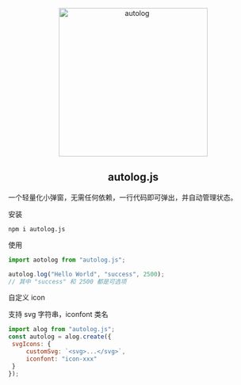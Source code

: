 <p align="center">
  <a target="_blank" href="#">
  <img alt="autolog" src="https://raw.githubusercontent.com/Larryzhu-dev/autolog.js/main//autolog.svg" width="300">
  </a>
</p>

<p align="center">
  <h2 align="center">autolog.js</h2>
</p>

一个轻量化小弹窗，无需任何依赖，一行代码即可弹出，并自动管理状态。

安装

```shell
npm i autolog.js
```

使用

```js
import aotolog from "autolog.js";

autolog.log("Hello World", "success", 2500);
// 其中 "success" 和 2500 都是可选项
```

自定义 icon

支持 svg 字符串，iconfont 类名

```js
import alog from "autolog.js";
const autolog = alog.create({
 svgIcons: {
     customSvg: `<svg>...</svg>`,
     iconfont: "icon-xxx"
 }
});
```

